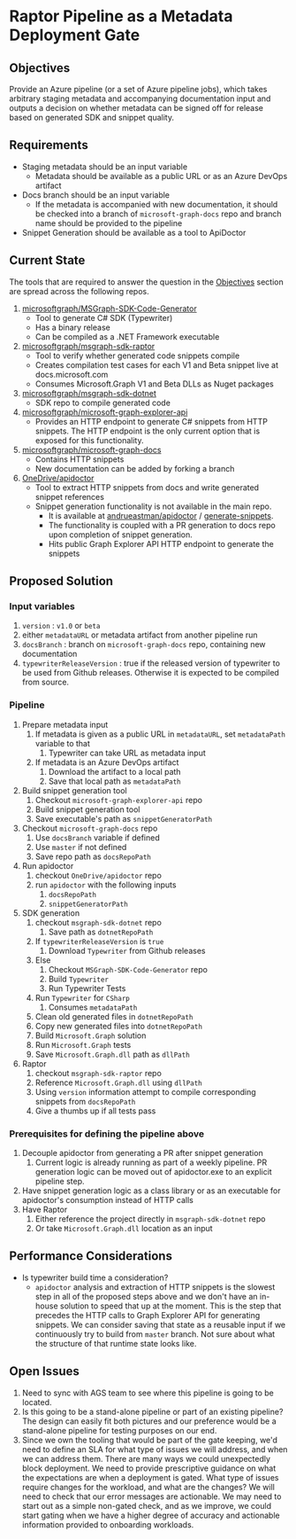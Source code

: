 # Raptor Pipeline as a Metadata Deployment Gate

## Objectives

Provide an Azure pipeline (or a set of Azure pipeline jobs), which takes arbitrary staging metadata and accompanying documentation input and outputs a decision on whether metadata can be signed off for release based on generated SDK and snippet quality.

## Requirements

- Staging metadata should be an input variable
  - Metadata should be available as a public URL or as an Azure DevOps artifact
- Docs branch should be an input variable
  - If the metadata is accompanied with new documentation, it should be checked into a branch of `microsoft-graph-docs` repo and branch name should be provided to the pipeline
- Snippet Generation should be available as a tool to ApiDoctor

## Current State

The tools that are required to answer the question in the [Objectives](#Objectives) section are spread across the following repos.
1. [microsoftgraph/MSGraph-SDK-Code-Generator](https://github.com/microsoftgraph/MSGraph-SDK-Code-Generator)
    - Tool to generate C# SDK (Typewriter)
    - Has a binary release
    - Can be compiled as a .NET Framework executable
2. [microsoftgraph/msgraph-sdk-raptor](https://github.com/microsoftgraph/msgraph-sdk-raptor)
    - Tool to verify whether generated code snippets compile
    - Creates compilation test cases for each V1 and Beta snippet live at docs.microsoft.com
    - Consumes Microsoft.Graph V1 and Beta DLLs as Nuget packages
3. [microsoftgraph/msgraph-sdk-dotnet](https://github.com/microsoftgraph/msgraph-sdk-dotnet)
    - SDK repo to compile generated code
4. [microsoftgraph/microsoft-graph-explorer-api](https://github.com/microsoftgraph/microsoft-graph-explorer-api)
    - Provides an HTTP endpoint to generate C# snippets from HTTP snippets. The HTTP endpoint is the only current option that is exposed for this functionality.
5. [microsoftgraph/microsoft-graph-docs](https://github.com/microsoftgraph/microsoft-graph-docs)
    - Contains HTTP snippets
    - New documentation can be added by forking a branch
6. [OneDrive/apidoctor](https://github.com/OneDrive/apidoctor)
    - Tool to extract HTTP snippets from docs and write generated snippet references
    - Snippet generation functionality is not available in the main repo.
      - It is available at [andrueastman/apidoctor](https://github.com/andrueastman/apidoctor) / [generate-snippets](https://github.com/andrueastman/apidoctor/tree/generate-snippets).
      - The functionality is coupled with a PR generation to docs repo upon completion of snippet generation.
      - Hits public Graph Explorer API HTTP endpoint to generate the snippets

## Proposed Solution
### Input variables
1. `version` : `v1.0` or `beta`
2. either `metadataURL` or metadata artifact from another pipeline run
3. `docsBranch` : branch on `microsoft-graph-docs` repo, containing new documentation
4. `typewriterReleaseVersion` : true if the released version of typewriter to be used from Github releases. Otherwise it is expected to be compiled from source.

### Pipeline
  1. Prepare metadata input
     1. If metadata is given as a public URL in `metadataURL`, set `metadataPath` variable to that
        1. Typewriter can take URL as metadata input
     1. If metadata is an Azure DevOps artifact
        1. Download the artifact to a local path
        2. Save that local path as `metadataPath`
  2. Build snippet generation tool
     1. Checkout `microsoft-graph-explorer-api` repo
     2. Build snippet generation tool
     3. Save executable's path as `snippetGeneratorPath`
  3. Checkout `microsoft-graph-docs` repo
     1. Use `docsBranch` variable if defined
     2. Use `master` if not defined
     3. Save repo path as `docsRepoPath`
  4. Run apidoctor
     1. checkout `OneDrive/apidoctor` repo
     2. run `apidoctor` with the following inputs
        1. `docsRepoPath`
        2. `snippetGeneratorPath`
  5. SDK generation
     1. checkout `msgraph-sdk-dotnet` repo
        1. Save path as `dotnetRepoPath`
     2. If `typewriterReleaseVersion` is `true`
        1. Download `Typewriter` from Github releases
     3. Else
        1. Checkout `MSGraph-SDK-Code-Generator` repo
        2. Build `Typewriter`
        3. Run Typewriter Tests
     4. Run `Typewriter` for `CSharp`
        1. Consumes `metadataPath`
     5. Clean old generated files in `dotnetRepoPath`
     6. Copy new generated files into `dotnetRepoPath`
     7.  Build `Microsoft.Graph` solution
     8.  Run `Microsoft.Graph` tests
     9.  Save `Microsoft.Graph.dll` path as `dllPath`
  6. Raptor
     1. checkout `msgraph-sdk-raptor` repo
     2. Reference `Microsoft.Graph.dll` using `dllPath`
     3. Using `version` information attempt to compile corresponding snippets from `docsRepoPath`
     4. Give a thumbs up if all tests pass

### Prerequisites for defining the pipeline above
1. Decouple apidoctor from generating a PR after snippet generation
   1. Current logic is already running as part of a weekly pipeline. PR generation logic can be moved out of apidoctor.exe to an explicit pipeline step.
2. Have snippet generation logic as a class library or as an executable for apidoctor's consumption instead of HTTP calls
3. Have Raptor
   1. Either reference the project directly in `msgraph-sdk-dotnet` repo
   2. Or take `Microsoft.Graph.dll` location as an input

## Performance Considerations
- Is typewriter build time a consideration?
  - `apidoctor` analysis and extraction of HTTP snippets is the slowest step in all of the proposed steps above and we don't have an in-house solution to speed that up at the moment. This is the step that precedes the HTTP calls to Graph Explorer API for generating snippets. We can consider saving that state as a reusable input if we continuously try to build from `master` branch. Not sure about what the structure of that runtime state looks like.

## Open Issues
1. Need to sync with AGS team to see where this pipeline is going to be located.
2. Is this going to be a stand-alone pipeline or part of an existing pipeline? The design can easily fit both pictures and our preference would be a stand-alone pipeline for testing purposes on our end.
3. Since we own the tooling that would be part of the gate keeping, we'd need to define an SLA for what type of issues we will address, and when we can address them. There are many ways we could unexpectedly block deployment.
We need to provide prescriptive guidance on what the expectations are when a deployment is gated. What type of issues require changes for the workload, and what are the changes? We will need to check that our error messages are actionable. We may need to start out as a simple non-gated check, and as we improve, we could start gating when we have a higher degree of accuracy and actionable information provided to onboarding workloads.
